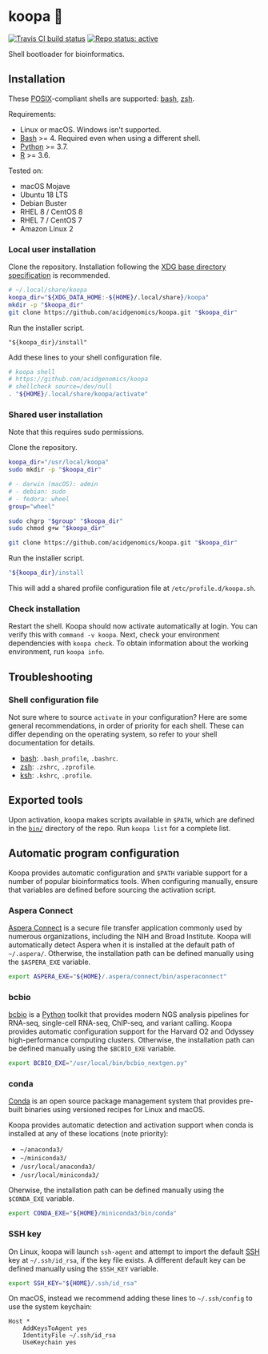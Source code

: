 # koopa 🐢

[![Travis CI build status](https://travis-ci.com/acidgenomics/koopa.svg?branch=master)](https://travis-ci.com/acidgenomics/koopa)
[![Repo status: active](http://www.repostatus.org/badges/latest/active.svg)](http://www.repostatus.org/#active)

Shell bootloader for bioinformatics.

## Installation

These [POSIX][]-compliant shells are supported: [bash][], [zsh][].

Requirements:

- Linux or macOS. Windows isn't supported.
- [Bash][] >= 4. Required even when using a different shell.
- [Python][] >= 3.7.
- [R][] >= 3.6.

Tested on:

- macOS Mojave
- Ubuntu 18 LTS
- Debian Buster
- RHEL 8 / CentOS 8
- RHEL 7 / CentOS 7
- Amazon Linux 2

### Local user installation

Clone the repository. Installation following the [XDG base directory specification](https://specifications.freedesktop.org/basedir-spec/basedir-spec-latest.html) is recommended.

```sh
# ~/.local/share/koopa
koopa_dir="${XDG_DATA_HOME:-${HOME}/.local/share}/koopa"
mkdir -p "$koopa_dir"
git clone https://github.com/acidgenomics/koopa.git "$koopa_dir"
```

Run the installer script.

```
"${koopa_dir}/install"
```

Add these lines to your shell configuration file.

```sh
# koopa shell
# https://github.com/acidgenomics/koopa
# shellcheck source=/dev/null
. "${HOME}/.local/share/koopa/activate"
```

### Shared user installation

Note that this requires sudo permissions.

Clone the repository.

```sh
koopa_dir="/usr/local/koopa"
sudo mkdir -p "$koopa_dir"

# - darwin (macOS): admin
# - debian: sudo
# - fedora: wheel
group="wheel"

sudo chgrp "$group" "$koopa_dir"
sudo chmod g+w "$koopa_dir"

git clone https://github.com/acidgenomics/koopa.git "$koopa_dir"
```

Run the installer script.

```sh
"${koopa_dir}/install
```

This will add a shared profile configuration file at `/etc/profile.d/koopa.sh`.

### Check installation

Restart the shell. Koopa should now activate automatically at login. You can
verify this with `command -v koopa`. Next, check your environment dependencies
with `koopa check`. To obtain information about the working environment, run
`koopa info`.

## Troubleshooting

### Shell configuration file

Not sure where to source `activate` in your configuration? Here are some general
recommendations, in order of priority for each shell. These can differ depending
on the operating system, so refer to your shell documentation for details.

- [bash][]: `.bash_profile`, `.bashrc`.
- [zsh][]: `.zshrc`, `.zprofile`.
- [ksh][]: `.kshrc`, `.profile`.

## Exported tools

Upon activation, koopa makes scripts available in `$PATH`, which are defined in the [`bin/`](bin/) directory of the repo. Run `koopa list` for a complete list.

## Automatic program configuration

Koopa provides automatic configuration and `$PATH` variable support for a number
of popular bioinformatics tools. When configuring manually, ensure that
variables are defined before sourcing the activation script.

### Aspera Connect

[Aspera Connect][] is a secure file transfer application commonly used by
numerous organizations, including the NIH and Broad Institute. Koopa will
automatically detect Aspera when it is installed at the default path of
`~/.aspera/`. Otherwise, the installation path can be defined manually using
the `$ASPERA_EXE` variable.

```bash
export ASPERA_EXE="${HOME}/.aspera/connect/bin/asperaconnect"
```

### bcbio

[bcbio][] is a [Python][] toolkit that provides modern NGS analysis pipelines
for RNA-seq, single-cell RNA-seq, ChIP-seq, and variant calling. Koopa provides
automatic configuration support for the Harvard O2 and Odyssey high-performance
computing clusters. Otherwise, the installation path can be defined manually
using the `$BCBIO_EXE` variable.

```bash
export BCBIO_EXE="/usr/local/bin/bcbio_nextgen.py"
```

### conda

[Conda][] is an open source package management system that provides pre-built
binaries using versioned recipes for Linux and macOS.

Koopa provides automatic detection and activation support when conda is
installed at any of these locations (note priority):

- `~/anaconda3/`
- `~/miniconda3/`
- `/usr/local/anaconda3/`
- `/usr/local/miniconda3/`

Oherwise, the installation path can be defined manually using the `$CONDA_EXE` variable.

```bash
export CONDA_EXE="${HOME}/miniconda3/bin/conda"
```

### SSH key

On Linux, koopa will launch `ssh-agent` and attempt to import the default [SSH][] key at `~/.ssh/id_rsa`, if the key file exists. A different default key can be defined manually using the `$SSH_KEY` variable.

```bash
export SSH_KEY="${HOME}/.ssh/id_rsa"
```

On macOS, instead we recommend adding these lines to `~/.ssh/config` to use the system keychain:

```
Host *
    AddKeysToAgent yes
    IdentityFile ~/.ssh/id_rsa
    UseKeychain yes
```

[Aspera Connect]: https://downloads.asperasoft.com/connect2/
[Bash]: https://www.gnu.org/software/bash/  "Bourne again shell"
[bcbio]: https://bcbio-nextgen.readthedocs.io/
[Conda]: https://conda.io/
[dotfiles]: https://github.com/mjsteinbaugh/dotfiles/
[Fish]: https://fishshell.com/
[Git]: https://git-scm.com/
[ksh]: http://www.kornshell.com/  "KornShell"
[PGP]: https://www.openpgp.org/
[POSIX]: https://en.wikipedia.org/wiki/POSIX  "Portable Operating System Interface"
[Python]: https://www.python.org/
[R]: https://www.r-project.org/
[SSH]: https://en.wikipedia.org/wiki/Secure_Shell
[tcsh]: https://en.wikipedia.org/wiki/Tcsh
[Zsh]: https://www.zsh.org/  "Z shell"
